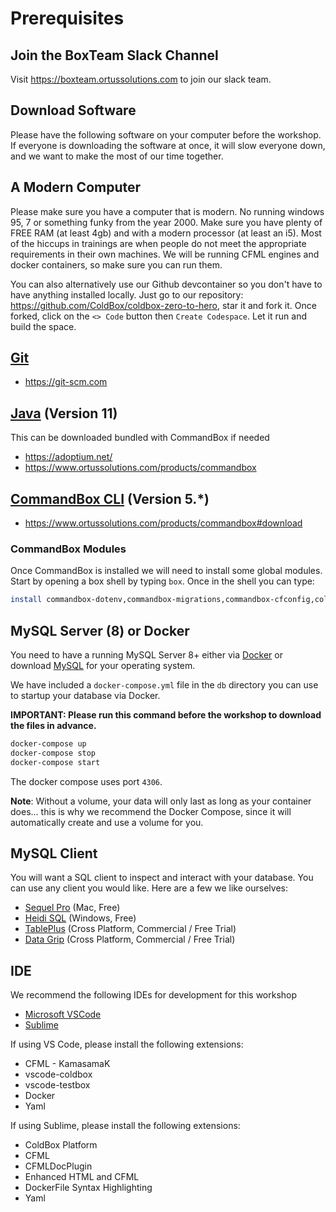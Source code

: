 
# Prerequisites

## Join the BoxTeam Slack Channel

Visit https://boxteam.ortussolutions.com to join our slack team.

## Download Software

Please have the following software on your computer before the workshop. If everyone is downloading the software at once, it will slow everyone down, and we want to make the most of our time together.

## A Modern Computer

Please make sure you have a computer that is modern. No running windows 95, 7 or something funky from the year 2000.  Make sure you have plenty of FREE RAM (at least 4gb) and with a modern processor (at least an i5).  Most of the hiccups in trainings are when people do not meet the appropriate requirements in their own machines.  We will be running CFML engines and docker containers, so make sure you can run them.

You can also alternatively use our Github devcontainer so you don't have to have anything installed locally.  Just go to our repository: https://github.com/ColdBox/coldbox-zero-to-hero, star it and fork it.  Once forked, click on the `<> Code` button then `Create Codespace`.  Let it run and build the space.

## [Git](https://git-scm.com)

* https://git-scm.com

## [Java](https://adoptium.net/) (Version 11)

This can be downloaded bundled with CommandBox if needed

* https://adoptium.net/
* https://www.ortussolutions.com/products/commandbox

## [CommandBox CLI](https://www.ortussolutions.com/products/commandbox#download) (Version 5.\*)

* https://www.ortussolutions.com/products/commandbox#download

### CommandBox Modules

Once CommandBox is installed we will need to install some global modules. Start by opening a box shell by typing `box`.  Once in the shell you can type:

```bash
install commandbox-dotenv,commandbox-migrations,commandbox-cfconfig,coldbox-cli
```

## MySQL Server (8) or Docker

You need to have a running MySQL Server 8+ either via [Docker](https://www.docker.com/community-edition#/download) or download [MySQL](https://dev.mysql.com/downloads/mysql/) for your operating system.

We have included a `docker-compose.yml` file in the `db` directory you can use to startup your database via Docker.

**IMPORTANT: Please run this command before the workshop to download the files in advance.**

```bash
docker-compose up
docker-compose stop
docker-compose start
```

The docker compose uses port `4306`.

**Note**: Without a volume, your data will only last as long as your container does... this is why we recommend the Docker Compose, since it will automatically create and use a volume for you.

## MySQL Client

You will want a SQL client to inspect and interact with your database.
You can use any client you would like. Here are a few we like ourselves:

* [Sequel Pro](https://sequelpro.com) (Mac, Free)
* [Heidi SQL](https://www.heidisql.com) (Windows, Free)
* [TablePlus](https://tableplus.io/) (Cross Platform, Commercial / Free Trial)
* [Data Grip](https://www.jetbrains.com/datagrip/) (Cross Platform, Commercial / Free Trial)

## IDE

We recommend the following IDEs for development for this workshop

* [Microsoft VSCode](https://code.visualstudio.com/)
* [Sublime](https://www.sublimetext.com/)

If using VS Code, please install the following extensions:

* CFML - KamasamaK
* vscode-coldbox
* vscode-testbox
* Docker
* Yaml

If using Sublime, please install the following extensions:

* ColdBox Platform
* CFML
* CFMLDocPlugin
* Enhanced HTML and CFML
* DockerFile Syntax Highlighting
* Yaml
